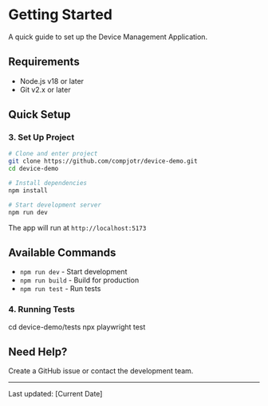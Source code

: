 # Getting Started

A quick guide to set up the Device Management Application.

## Requirements

- Node.js v18 or later
- Git v2.x or later

## Quick Setup

### 3. Set Up Project

```bash
# Clone and enter project
git clone https://github.com/compjotr/device-demo.git
cd device-demo

# Install dependencies
npm install

# Start development server
npm run dev
```

The app will run at `http://localhost:5173`

## Available Commands

- `npm run dev` - Start development
- `npm run build` - Build for production
- `npm run test` - Run tests

### 4. Running Tests

cd device-demo/tests
npx playwright test

## Need Help?

Create a GitHub issue or contact the development team.

---

Last updated: [Current Date]
